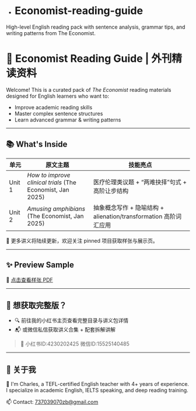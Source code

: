 - # Economist-reading-guide
High-level English reading pack with sentence analysis, grammar tips, and writing patterns from The Economist.
# 🧠 Economist Reading Guide | 外刊精读资料

Welcome! This is a curated pack of *The Economist* reading materials designed for English learners who want to:
- Improve academic reading skills
- Master complex sentence structures
- Learn advanced grammar & writing patterns

---


## 📚 What's Inside

| 单元 | 原文主题 | 技能亮点 |
|------|----------|-----------|
| Unit 1 | *How to improve clinical trials* (The Economist, Jan 2025) | 医疗伦理类议题 + “两难抉择”句式 + 高阶让步结构 |
| Unit 2 | *Amusing amphibians* (The Economist, Jan 2025) | 抽象概念写作 + 隐喻结构 + alienation/transformation 高阶词汇应用 |

📌 更多讲义将陆续更新，欢迎关注 pinned 项目获取样张与展示页。


---

## ✨ Preview Sample

📎 [点击查看样张 PDF](./Closing%20the%20open-door%20policy.pdf)

---

## 🛒 想获取完整版？

- 🔍 前往我的小红书主页查看完整目录与讲义包详情  
- 📬 或微信私信获取讲义合集 + 配套拆解讲解  

> 📮 小红书ID:4230202425
     微信ID:15525140485

---

## 📌 关于我

👋 I'm Charles, a TEFL-certified English teacher with 4+ years of experience.  
I specialize in academic English, IELTS speaking, and deep reading training.

📫 Contact: 737039070zb@gmail.com
